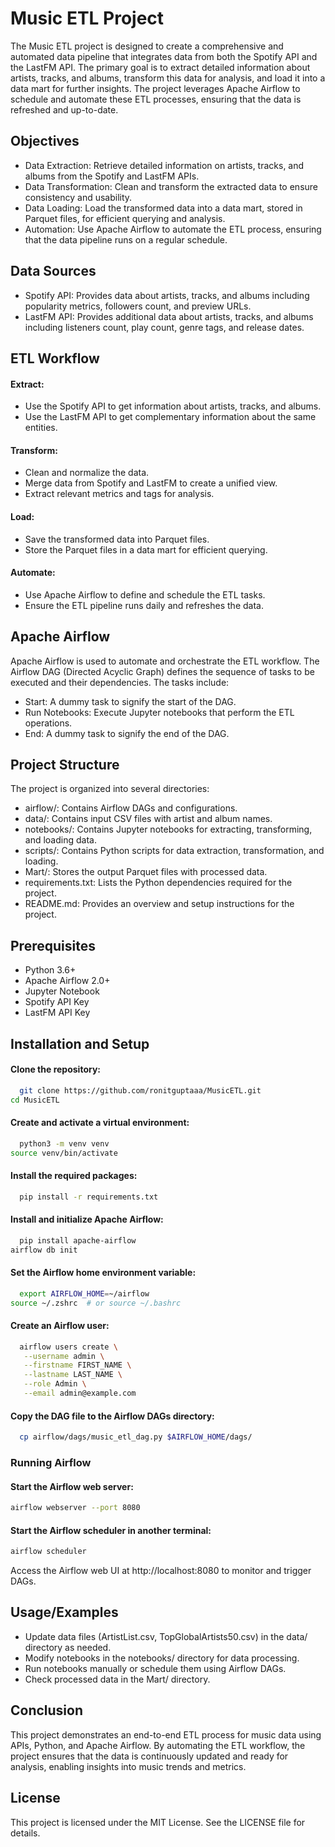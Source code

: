 
# Music ETL Project

The Music ETL project is designed to create a comprehensive and automated data pipeline that integrates data from both the Spotify API and the LastFM API. The primary goal is to extract detailed information about artists, tracks, and albums, transform this data for analysis, and load it into a data mart for further insights. The project leverages Apache Airflow to schedule and automate these ETL processes, ensuring that the data is refreshed and up-to-date.


## Objectives

- Data Extraction: Retrieve detailed information on artists, tracks, and albums from the Spotify and LastFM APIs.
- Data Transformation: Clean and transform the extracted data to ensure consistency and usability.
- Data Loading: Load the transformed data into a data mart, stored in Parquet files, for efficient querying and analysis.
- Automation: Use Apache Airflow to automate the ETL process, ensuring that the data pipeline runs on a regular schedule.
## Data Sources

- Spotify API: Provides data about artists, tracks, and albums including popularity metrics, followers count, and preview URLs.
- LastFM API: Provides additional data about artists, tracks, and albums including listeners count, play count, genre tags, and release dates.
## ETL Workflow

#### Extract:

- Use the Spotify API to get information about artists, tracks, and albums.
- Use the LastFM API to get complementary information about the same entities.

#### Transform:

- Clean and normalize the data.
- Merge data from Spotify and LastFM to create a unified view.
- Extract relevant metrics and tags for analysis.

#### Load:

- Save the transformed data into Parquet files.
- Store the Parquet files in a data mart for efficient querying.

#### Automate:

- Use Apache Airflow to define and schedule the ETL tasks.
- Ensure the ETL pipeline runs daily and refreshes the data.
## Apache Airflow

Apache Airflow is used to automate and orchestrate the ETL workflow. The Airflow DAG (Directed Acyclic Graph) defines the sequence of tasks to be executed and their dependencies. The tasks include:

- Start: A dummy task to signify the start of the DAG.
- Run Notebooks: Execute Jupyter notebooks that perform the ETL operations.
- End: A dummy task to signify the end of the DAG.
## Project Structure

The project is organized into several directories:

- airflow/: Contains Airflow DAGs and configurations.
- data/: Contains input CSV files with artist and album names.
- notebooks/: Contains Jupyter notebooks for extracting, transforming, and loading data.
- scripts/: Contains Python scripts for data extraction, transformation, and loading.
- Mart/: Stores the output Parquet files with processed data.
- requirements.txt: Lists the Python dependencies required for the project.
- README.md: Provides an overview and setup instructions for the project.
## Prerequisites

- Python 3.6+
- Apache Airflow 2.0+
- Jupyter Notebook
- Spotify API Key
- LastFM API Key
## Installation and Setup

#### Clone the repository:

```bash
  git clone https://github.com/ronitguptaaa/MusicETL.git
cd MusicETL
```
#### Create and activate a virtual environment:

```bash
  python3 -m venv venv
source venv/bin/activate
```

#### Install the required packages:

```bash
  pip install -r requirements.txt
```

#### Install and initialize Apache Airflow:

```bash
  pip install apache-airflow
airflow db init
```

#### Set the Airflow home environment variable:

```bash
  export AIRFLOW_HOME=~/airflow
source ~/.zshrc  # or source ~/.bashrc
```

#### Create an Airflow user:

```bash
  airflow users create \
   --username admin \
   --firstname FIRST_NAME \
   --lastname LAST_NAME \
   --role Admin \
   --email admin@example.com
```

#### Copy the DAG file to the Airflow DAGs directory:

```bash
  cp airflow/dags/music_etl_dag.py $AIRFLOW_HOME/dags/
```

### Running Airflow

#### Start the Airflow web server:

```bash
airflow webserver --port 8080
```

#### Start the Airflow scheduler in another terminal:
```bash
airflow scheduler
```

Access the Airflow web UI at http://localhost:8080 to monitor and trigger DAGs.
## Usage/Examples

- Update data files (ArtistList.csv, TopGlobalArtists50.csv) in the data/ directory as needed.
- Modify notebooks in the notebooks/ directory for data processing.
- Run notebooks manually or schedule them using Airflow DAGs.
- Check processed data in the Mart/ directory.



## Conclusion

This project demonstrates an end-to-end ETL process for music data using APIs, Python, and Apache Airflow. By automating the ETL workflow, the project ensures that the data is continuously updated and ready for analysis, enabling insights into music trends and metrics.
## License

This project is licensed under the MIT License. See the LICENSE file for details.

